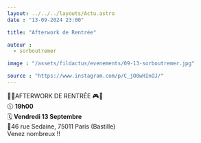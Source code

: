 ```yaml
---
layout: ../../../layouts/Actu.astro
date : "13-09-2024 23:00"

title: "Afterwork de Rentrée"

auteur :
  - sorboutremer

image : "/assets/fildactus/evenements/09-13-sorboutremer.jpg"

source : "https://www.instagram.com/p/C_jO0wHInOJ/"
---
```


🍾🥳AFTERWORK DE RENTRÉE 🎮🎉  
🕦 __19h00__  
🗓️ __Vendredi 13 Septembre__  
📍46 rue Sedaine, 75011 Paris (Bastille)  
Venez nombreux !!